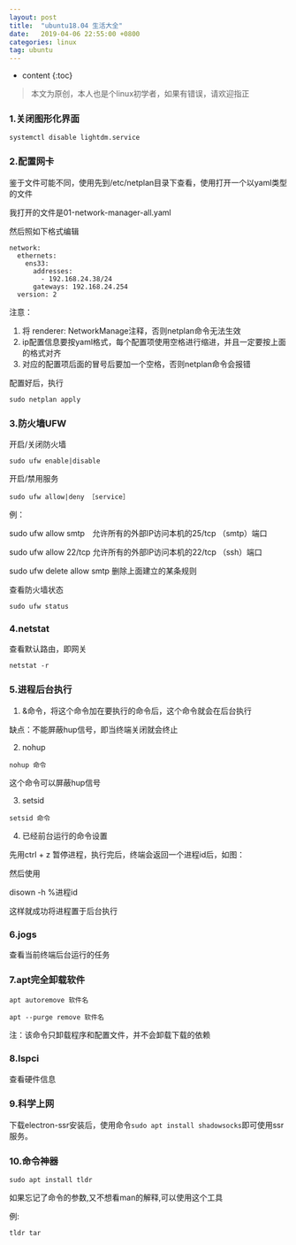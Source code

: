 ```yaml
---
layout: post
title:  "ubuntu18.04 生活大全"
date:   2019-04-06 22:55:00 +0800
categories: linux
tag: ubuntu
---
```


* content
{:toc}


>本文为原创，本人也是个linux初学者，如果有错误，请欢迎指正

### 1.关闭图形化界面

`systemctl disable lightdm.service`

### 2.配置网卡

鉴于文件可能不同，使用先到/etc/netplan目录下查看，使用打开一个以yaml类型的文件

我打开的文件是01-network-manager-all.yaml

然后照如下格式编辑

```
network:
  ethernets:
    ens33:
      addresses:
        - 192.168.24.38/24
      gateways: 192.168.24.254
  version: 2
```

注意：

1. 将 renderer: NetworkManage注释，否则netplan命令无法生效
2. ip配置信息要按yaml格式，每个配置项使用空格进行缩进，并且一定要按上面的格式对齐
3. 对应的配置项后面的冒号后要加一个空格，否则netplan命令会报错

配置好后，执行

`sudo netplan apply`

### 3.防火墙UFW

开启/关闭防火墙

`sudo ufw enable|disable`

开启/禁用服务

`sudo ufw allow|deny ［service］`

例：

sudo ufw allow smtp　允许所有的外部IP访问本机的25/tcp （smtp）端口

sudo ufw allow 22/tcp 允许所有的外部IP访问本机的22/tcp （ssh）端口

sudo ufw delete allow smtp 删除上面建立的某条规则

查看防火墙状态

`sudo ufw status`

### 4.netstat

查看默认路由，即网关

`netstat -r`

### 5.进程后台执行

1. &命令，将这个命令加在要执行的命令后，这个命令就会在后台执行

缺点：不能屏蔽hup信号，即当终端关闭就会终止

2. nohup

`nohup 命令`

这个命令可以屏蔽hup信号

3. setsid

`setsid 命令`


4. 已经前台运行的命令设置

先用ctrl + z 暂停进程，执行完后，终端会返回一个进程id后，如图：

然后使用

disown -h %进程id

这样就成功将进程置于后台执行

### 6.jogs

查看当前终端后台运行的任务

### 7.apt完全卸载软件

`apt autoremove 软件名`

`apt --purge remove 软件名`

注：该命令只卸载程序和配置文件，并不会卸载下载的依赖

### 8.lspci

查看硬件信息

### 9.科学上网

下载electron-ssr安装后，使用命令`sudo apt install shadowsocks`即可使用ssr服务。

### 10.命令神器

`sudo apt install tldr`

如果忘记了命令的参数,又不想看man的解释,可以使用这个工具

例:

`tldr tar`
